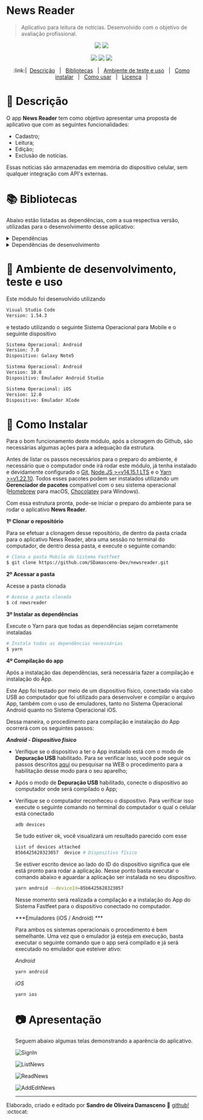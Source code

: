 # News Reader
> Aplicativo para leitura de notícias. Desenvolvido com o objetivo de avaliação profissional.

<p align="center" target="_blank">
  <img src="https://img.shields.io/badge/React-17.0.1-purple?style=plastic&logo=React">
  <img src="https://img.shields.io/badge/React%20Native-0.64.0-blue?style=plastic&logo=React">
</p>
<p align="center" target="_blank">
  <img src="https://img.shields.io/badge/Javascript%20Tests-passed-%2331C453?style=plastic&logo=github">
  <img src="https://img.shields.io/badge/Android%20build-passed-%2331C453?style=plastic&logo=github">
  <img src="https://img.shields.io/badge/iOS%20build-passed-%2331C453?style=plastic&logo=github">
</p>

<p align="center" target="_blank">
:link:| &nbsp;<a href="#page_with_curl-Descrição" target="_blank">Descrição</a> &nbsp;  | &nbsp; <a href="#books-Bibliotecas">Bibliotecas</a> &nbsp; | &nbsp; <a href="#shell-ambiente-de-desenvolvimento-teste-e-uso">Ambiente de teste e uso</a> &nbsp; | &nbsp; <a href="#floppy_disk-Como-Instalar">Como instalar</a> &nbsp; | &nbsp; <a href="#mortar_board-Como-usar">Como usar</a> &nbsp; | &nbsp; <a href="https://github.com/SDamasceno-Dev/gostack-fastfeet-mobile/blob/master/LICENSE.MD">Licença</a> &nbsp; |
</p>

# :page_with_curl: Descrição
O app **News Reader** tem como objetivo apresentar uma proposta de aplicativo que com as seguintes funcionalidades: 
- Cadastro;
- Leitura;
- Edição;
- Exclusão de notícias.

Essas notícias são armazenadas em memória do dispositivo celular, sem qualquer integração com API's externas.


# :books: Bibliotecas
Abaixo estão listadas as dependências, com a sua respectiva versão, utilizadas para o desenvolvimento desse aplicativo:

<details><summary>Dependências</summary>
  <ul>
    <li><a href="https://www.npmjs.com/package/@react-native-community/masked-view">@react-native-community/masked-view</a> [^0.1.10]</li>
    <li><a href="https://www.npmjs.com/package/@react-navigation/bottom-tabs">@react-navigation/bottom-tabs</a> [^5.11.8]</li>
    <li><a href="https://www.npmjs.com/package/@react-navigation/native">@react-navigation/native</a> [^5.9.3]</li>
    <li><a href="https://www.npmjs.com/package/@react-navigation/stack">@react-navigation/stack</a> [^5.14.3]</li>
    <li><a href="https://www.npmjs.com/package/moment">moment</a> [^2.29.1]</li>
    <li><a href="https://www.npmjs.com/package/prop-types">prop-types</a> [^15.7.2]</li>
    <li><a href="https://www.npmjs.com/package/react">react</a> [17.0.1]</li>
    <li><a href="https://www.npmjs.com/package/react-native">react-native</a> [0.64.0]</li>
    <li><a href="https://www.npmjs.com/package/react-native-gesture-handler">react-native-gesture-handler</a> [^1.10.3]</li>
    <li><a href="https://www.npmjs.com/package/react-native-get-random-values">react-native-get-random-values</a> [^1.6.0]</li>
    <li><a href="https://www.npmjs.com/package/react-native-reanimated">react-native-reanimated</a> [^2.0.1]</li>
    <li><a href="https://www.npmjs.com/package/react-native-safe-area-context">react-native-safe-area-context</a> [^3.2.0]</li>
    <li><a href="https://www.npmjs.com/package/react-native-screens">react-native-screens</a> [^2.18.1]</li>
    <li><a href="https://www.npmjs.com/package/react-native-vector-icons">react-native-vector-icons</a> [^8.1.0]</li>
    <li><a href="https://www.npmjs.com/package/styled-components">styled-components</a> [^5.2.1]</li>
    <li><a href="https://www.npmjs.com/package/uuid">uuid</a> [^8.3.2]</li>
  </ul>
</details>

<details><summary>Dependências de desenvolvimento</summary>
  <ul>
  <li><a href="https://www.npmjs.com/package/@babel/core">@babel/core"</a> [^7.12.9]</li>
<li><a href="https://www.npmjs.com/package/@babel/runtime">@babel/runtime"</a> [^7.12.5]</li>
<li><a href="https://www.npmjs.com/package/@react-native-community/eslint-config">@react-native-community/eslint-config</a> [^2.0.0]</li>
<li><a href="https://www.npmjs.com/package/@types/styled-components">@types/styled-components</a> [5.1.6]</li>
<li><a href="https://www.npmjs.com/package/babel-jest">babel-jest</a> [^26.6.3]</li>
<li><a href="https://www.npmjs.com/package/eslint">eslint</a> [7.14.0]</li>
<li><a href="https://www.npmjs.com/package/eslint-config-airbnb">eslint-config-airbnb</a> [^18.2.1]</li>
<li><a href="https://www.npmjs.com/package/eslint-config-prettier">eslint-config-prettier</a> [^8.1.0]</li>
<li><a href="https://www.npmjs.com/package/eslint-plugin-import">eslint-plugin-import</a> [^2.22.1]</li>
<li><a href="https://www.npmjs.com/package/eslint-plugin-jsx-a11y">eslint-plugin-jsx-a11y</a> [^6.4.1]</li>
<li><a href="https://www.npmjs.com/package/eslint-plugin-prettier">eslint-plugin-prettier</a> [^3.3.1]</li>
<li><a href="https://www.npmjs.com/package/eslint-plugin-react">eslint-plugin-react</a> [^7.21.5]</li>
<li><a href="https://www.npmjs.com/package/eslint-plugin-react-hooks">eslint-plugin-react-hooks</a> [^4]</li>
<li><a href="https://www.npmjs.com/package/jest">jest</a> [^26.6.3]</li>
<li><a href="https://www.npmjs.com/package/metro-react-native-babel-preset">metro-react-native-babel-preset</a> [^0.64.0]</li>
<li><a href="https://www.npmjs.com/package/prettier">prettier</a> [^2.2.1]</li>
<li><a href="https://www.npmjs.com/package/react-test-renderer">react-test-renderer</a> [17.0.1]</li>
  </ul>
</details>

# :shell: Ambiente de desenvolvimento, teste e uso

Este módulo foi desenvolvido utilizando

```bash
Visual Studio Code
Version: 1.54.3
```

e testado utilizando o seguinte Sistema Operacional para Mobile e o seguinte dispositivo

```bash
Sistema Operacional: Android
Version: 7.0
Dispositivo: Galaxy Note5

Sistema Operacional: Android
Version: 10.0
Dispositivo: Emulador Android Studio

Sistema Operacional: iOS
Version: 12.0
Dispositivo: Emulador XCode
```

# :floppy_disk: Como Instalar

Para o bom funcionamento deste módulo, após a clonagem do Github, são necessárias algumas ações para a adequação da estrutura.

Antes de listar os passos necessários para o preparo do ambiente, é necessário que o computador onde irá rodar este módulo, já tenha instalado e devidamente configurado o [Git](https://git-scm.com/), [Node.JS >=v14.15.1 LTS](https://nodejs.org/en/) e o [Yarn >=v1.22.10](https://yarnpkg.com/). Todos esses pacotes podem ser instalados utilizando um **Gerenciador de pacotes** compatível com o seu sistema operacional ([Homebrew](https://brew.sh/) para macOS, [Chocolatey](https://chocolatey.org/) para Windows).

Com essa estrutura pronta, pode-se iniciar o preparo do ambiente para se rodar o aplicativo **News Reader**.

**1º Clonar o repositório**

Para se efetuar a clonagem desse repositório, de dentro da pasta  criada para o aplicativo News Reader, abra uma sessão no terminal do computador, de dentro dessa pasta, e execute o seguinte comando:

```bash
# Clona a pasta Mobile do Sistema Fastfeet
$ git clone https://github.com/SDamasceno-Dev/newsreader.git
```

**2º Acessar a pasta**

Acesse a pasta clonada

```bash
# Acessa a pasta clonada
$ cd newsreader
```

**3º Instalar as dependências**

Execute o Yarn para que todas as dependências sejam corretamente instaladas

```bash
# Instala todas as dependências necessárias
$ yarn
```

**4º Compilação do app**

Após a instalação das dependências, será necessária fazer a compilação e instalação do App.

Este App foi testado por meio de um dispositivo físico, conectado via cabo USB ao computador que foi utilizado para desenvolver e compilar o arquivo App, também com o uso de emuladores, tanto no Sistema Operacional Android quanto no Sistema Operacional iOS.

Dessa maneira, o procedimento para compilação e instalação do App ocorrerá com os seguintes passos:

***Android - Dispositivo físico***

* Verifique se o dispositivo a ter o App instalado está com o modo de **Depuração USB** habilitado. Para se verificar isso, você pode seguir os passos descritos [aqui](https://react-native.rocketseat.dev/usb/android) ou pesquisar na WEB o procedimento para a habilitação desse modo para o seu aparelho;
* Após o modo de **Depuração USB** habilitado, conecte o dispositivo ao computador onde será compilado o App;
* Verifique se o computador reconheceu o dispositivo. Para verificar isso execute o seguinte comando no terminal do computador o qual o celular está conectado
  ```bash
  adb devices
  ```
  Se tudo estiver ok, você visualizará um resultado parecido com esse

  ```bash
  List of devices attached
  85b6425628323057	device # Dispositivo físico
  ```

  Se estiver escrito device ao lado do ID do dispositivo significa que ele está pronto para rodar a aplicação. Nesse ponto basta executar o comando abaixo e aguardar a aplicação ser instalada no seu dispositivo.

  ```bash
  yarn android --deviceId=85b6425628323057
  ```

  Nesse momento será realizada a compilação e a instalação do App do Sistema Fastfeet para o dispositivo conectado no computador.

  ***Emuladores (iOS / Android) ***

  Para ambos os sistemas operacionais o procedimento é bem semelhante. Uma vez que o emulador já esteja em execução, basta executar o seguinte comando que o app será compilado e já será executado no emulador que esteiver ativo:

  *Android*
  ```bash
  yarn android
  ```

  *iOS*
  ```bash
  yarn ios
  ```

  # :camera: Apresentação
  
  Seguem abaixo algumas telas demonstrando a aparência do aplicativo.

  ![SignIn](https://user-images.githubusercontent.com/58818002/113037047-5e9fef00-916b-11eb-8ae5-fdd674e1f521.png)

  ![ListNews](https://user-images.githubusercontent.com/58818002/113037100-6bbcde00-916b-11eb-84a5-0c8b2cb03421.png)

  ![ReadNews](https://user-images.githubusercontent.com/58818002/113037147-78413680-916b-11eb-8c1d-9668229d8fc7.png)

  ![AddEditNews](https://user-images.githubusercontent.com/58818002/113037196-868f5280-916b-11eb-806e-f6aa304f9ce4.png)

  ---
Elaborado, criado e editado por **Sandro de Oliveira Damasceno** :space_invader:   [github!](https://github.com/SDamasceno-Dev) :octocat:
